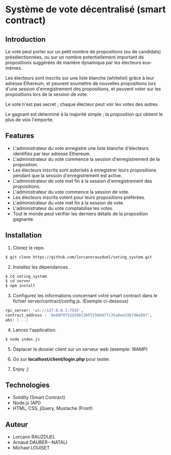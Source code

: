 # Système de vote décentralisé (smart contract)

## Introduction
Le vote peut porter sur un petit nombre de propositions (ou de candidats) présélectionnées, ou sur un nombre potentiellement important de propositions suggérées de manière dynamique par les électeurs eux-mêmes. 

Les électeurs sont inscrits sur une liste blanche (whitelist) grâce à leur adresse Ethereum, et peuvent soumettre de nouvelles propositions lors d'une session d'enregistrement des propositions, et peuvent voter sur les propositions lors de la session de vote.

Le vote n'est pas secret ; chaque électeur peut voir les votes des autres.

Le gagnant est déterminé à la majorité simple ; la proposition qui obtient le plus de voix l'emporte.

## Features 

- L'administrateur du vote enregistre une liste blanche d'électeurs identifiés par leur adresse Ethereum.
- L'administrateur du vote commence la session d'enregistrement de la proposition.
- Les électeurs inscrits sont autorisés à enregistrer leurs propositions pendant que la session d'enregistrement est active.
- L'administrateur de vote met fin à la session d'enregistrement des propositions.
- L'administrateur du vote commence la session de vote.
- Les électeurs inscrits votent pour leurs propositions préférées.
- L'administrateur du vote met fin à la session de vote.
- L'administrateur du vote comptabilise les votes.
- Tout le monde peut vérifier les derniers détails de la proposition gagnante.

## Installation

1) Clonez le repo.
```sh
$ git clone https://github.com/lorcannrauzduel/voting_system.git
```

2) Installez les dépendances.
```sh
$ cd voting_system
$ cd server
$ npm install
```

3) Configurez les informations concernant votre smart contract dans le fichier server/contract/config.js. (Exemple ci-dessous)
```sh
rpc_server: 'ws://127.0.0.1:7545',
contract_address : '0x08F9752d586C30F51586077c35a0ee3367d6eE0f',
abi: [...]
```

4) Lancez l'application.
```sh
$ node index.js
```
5) Déplacer le dossier client sur un serveur web (exemple: WAMP)

6) Go sur **localhost/client/login.php** pour tester.

7) Enjoy ;)

## Technologies
- Solidity (Smart Contract)
- Node.js (API)
- HTML, CSS, jQuery, Mustache (Front)

## Auteur
- Lorcann RAUZDUEL
- Arnaud DAUBER--NATALI
- Michael LOUISET
